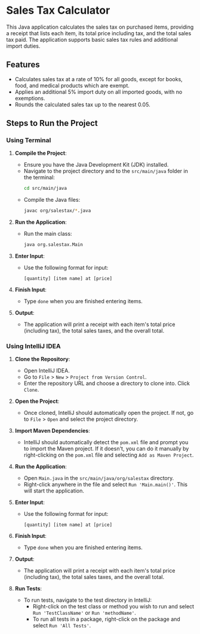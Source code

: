 # Sales Tax Calculator

This Java application calculates the sales tax on purchased items, providing a receipt that lists each item, its total price including tax, and the total sales tax paid. The application supports basic sales tax rules and additional import duties.

## Features

- Calculates sales tax at a rate of 10% for all goods, except for books, food, and medical products which are exempt.
- Applies an additional 5% import duty on all imported goods, with no exemptions.
- Rounds the calculated sales tax up to the nearest 0.05.

## Steps to Run the Project

### Using Terminal

1. **Compile the Project**:
   - Ensure you have the Java Development Kit (JDK) installed.
   - Navigate to the project directory and to the `src/main/java` folder in the terminal:
     ```bash
     cd src/main/java
     ```
   - Compile the Java files:
     ```bash
     javac org/salestax/*.java
     ```

2. **Run the Application**:
   - Run the main class:
     ```bash
     java org.salestax.Main
     ```

3. **Enter Input**:
   - Use the following format for input:
     ```
     [quantity] [item name] at [price]
     ```

4. **Finish Input**:
   - Type `done` when you are finished entering items.

5. **Output**:
   - The application will print a receipt with each item's total price (including tax), the total sales taxes, and the overall total.

### Using IntelliJ IDEA

1. **Clone the Repository**:
   - Open IntelliJ IDEA.
   - Go to `File` > `New` > `Project from Version Control`.
   - Enter the repository URL and choose a directory to clone into. Click `Clone`.

2. **Open the Project**:
   - Once cloned, IntelliJ should automatically open the project. If not, go to `File` > `Open` and select the project directory.

3. **Import Maven Dependencies**:
   - IntelliJ should automatically detect the `pom.xml` file and prompt you to import the Maven project. If it doesn't, you can do it manually by right-clicking on the `pom.xml` file and selecting `Add as Maven Project`.

4. **Run the Application**:
   - Open `Main.java` in the `src/main/java/org/salestax` directory.
   - Right-click anywhere in the file and select `Run 'Main.main()'`. This will start the application.

5. **Enter Input**:
   - Use the following format for input:
     ```
     [quantity] [item name] at [price]
     ```

6. **Finish Input**:
   - Type `done` when you are finished entering items.

7. **Output**:
   - The application will print a receipt with each item's total price (including tax), the total sales taxes, and the overall total.

8. **Run Tests**:
   - To run tests, navigate to the test directory in IntelliJ:
     - Right-click on the test class or method you wish to run and select `Run 'TestClassName'` or `Run 'methodName'`.
     - To run all tests in a package, right-click on the package and select `Run 'All Tests'`.
